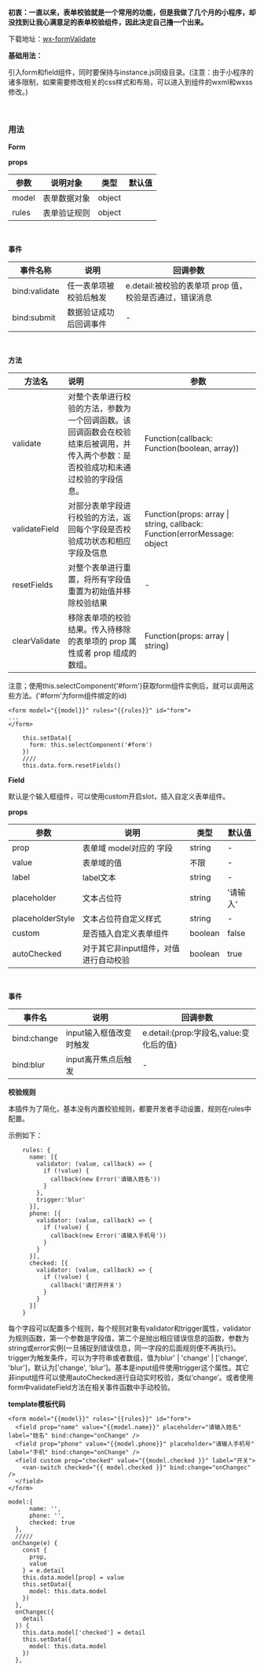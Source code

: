 **初衷：一直以来，表单校验就是一个常用的功能，但是我做了几个月的小程序，却没找到让我心满意足的表单校验组件，因此决定自己撸一个出来。**

下载地址：[wx-formValidate](https://github.com/zhouxni/wx-formValidate)

**基础用法：**

引入form和field组件，同时要保持与instance.js同级目录。(注意：由于小程序的诸多限制，如果需要修改相关的css样式和布局，可以进入到组件的wxml和wxss修改。)

<br/>

### 用法

**Form**

**props**

|参数|说明对象|类型|默认值|
|--|--|--|--|
|model|表单数据对象|object||
|rules|表单验证规则|object||

<br/>

**事件**

|事件名称|说明|回调参数|
|--|--|--|
|bind:validate|任一表单项被校验后触发|e.detail:被校验的表单项 prop 值，校验是否通过，错误消息|
|bind:submit|数据验证成功后回调事件|-|

<br/>

**方法**

|方法名|说明|参数|
|--|:--|--|
|validate|对整个表单进行校验的方法，参数为一个回调函数。该回调函数会在校验结束后被调用，并传入两个参数：是否校验成功和未通过校验的字段信息。|Function(callback: Function(boolean, array))|
|validateField|对部分表单字段进行校验的方法，返回每个字段是否校验成功状态和相应字段及信息|Function(props: array \| string, callback: Function(errorMessage: object|array))|
|resetFields|对整个表单进行重置，将所有字段值重置为初始值并移除校验结果|-|
|clearValidate|移除表单项的校验结果。传入待移除的表单项的 prop 属性或者 prop 组成的数组。|Function(props: array \| string)|

注意；使用this.selectComponent('#form')获取form组件实例后，就可以调用这些方法。('#form'为form组件绑定的id)

```
<form model="{{model}}" rules="{{rules}}" id="form">
...
</form>
```

```
    this.setData({
      form: this.selectComponent('#form')
    })
    ////
    this.data.form.resetFields()
```

**Field**

默认是个输入框组件，可以使用custom开启slot，插入自定义表单组件。

**props**

|参数|说明|类型|默认值|
|--|--|--|--|
|prop|表单域 model对应的 字段|string|-|
|value|表单域的值|不限|-|
|label|label文本|string|-|
|placeholder|文本占位符|string|'请输入'|
|placeholderStyle|文本占位符自定义样式|string|-|
|custom|是否插入自定义表单组件|boolean|false|
|autoChecked|对于其它非input组件，对值进行自动校验|boolean|true|

<br/>

**事件**

|事件名|说明|回调参数|
|--|--|--|
|bind:change|input输入框值改变时触发|e.detail:{prop:字段名,value:变化后的值}|
|bind:blur|input离开焦点后触发|-|

**校验规则**

本插件为了简化，基本没有内置校验规则，都要开发者手动设置，规则在rules中配置。

示例如下：

```
    rules: {
      name: [{
        validator: (value, callback) => {
          if (!value) {
            callback(new Error('请输入姓名'))
          }
        },
        trigger:'blur'
      }],
      phone: [{
        validator: (value, callback) => {
          if (!value) {
            callback(new Error('请输入手机号'))
          }
        }
      }],
      checked: [{
        validator: (value, callback) => {
          if (!value) {
            callback('请打开开关')
          }
        }
      }]
    }
```

每个字段可以配置多个规则，每个规则对象有validator和trigger属性，validator为规则函数，第一个参数是字段值，第二个是抛出相应错误信息的函数，参数为string或error实例(一旦捕捉到错误信息，同一字段的后面规则便不再执行)。trigger为触发条件，可以为字符串或者数组，值为blur' | 'change' | ['change', 'blur']，默认为['change', 'blur']。基本是input组件使用trigger这个属性。其它非input组件可以使用autoChecked进行自动实时校验，类似‘change’。或者使用form中validateField方法在相关事件函数中手动校验。

**template模板代码**

```
<form model="{{model}}" rules="{{rules}}" id="form">
  <field prop="name" value="{{model.name}}" placeholder="请输入姓名" label="姓名" bind:change="onChange" />
  <field prop="phone" value="{{model.phone}}" placeholder="请输入手机号" label="手机" bind:change="onChange" />
  <field custom prop="checked" value="{{model.checked }}" label="开关">
    <van-switch checked="{{ model.checked }}" bind:change="onChangec" />
  </field>
</form>
```

```
model:{
      name: '',
      phone: '',
      checked: true
  },
  /////
 onChange(e) {
    const {
      prop,
      value
    } = e.detail
    this.data.model[prop] = value
    this.setData({
      model: this.data.model
    })
  },
  onChangec({
    detail
  }) {
    this.data.model['checked'] = detail
    this.setData({
      model: this.data.model
    })
  },
```
